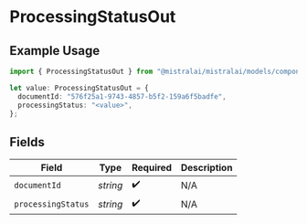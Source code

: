 # ProcessingStatusOut

## Example Usage

```typescript
import { ProcessingStatusOut } from "@mistralai/mistralai/models/components";

let value: ProcessingStatusOut = {
  documentId: "576f25a1-9743-4857-b5f2-159a6f5badfe",
  processingStatus: "<value>",
};
```

## Fields

| Field              | Type               | Required           | Description        |
| ------------------ | ------------------ | ------------------ | ------------------ |
| `documentId`       | *string*           | :heavy_check_mark: | N/A                |
| `processingStatus` | *string*           | :heavy_check_mark: | N/A                |